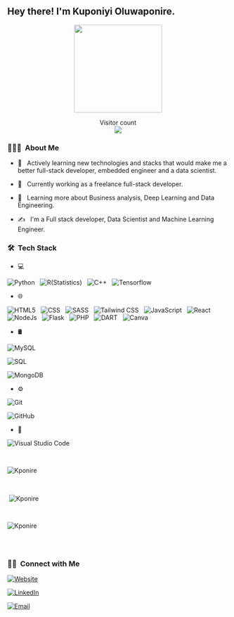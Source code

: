<h2> Hey there! I'm Kuponiyi Oluwaponire.</h2>

<p align="center">

<img src="https://images.app.goo.gl/YtT1os8naL6G7W7a9" height="200"/>
</p>
<p align="center"> 
  Visitor count<br>
  <img src="https://profile-counter.glitch.me/Kponire/count.svg" />
</p>


<h3> 👨🏻‍💻 &nbsp;About Me </h3>



- 🤔 &nbsp; Actively learning new technologies and stacks that would make me a better full-stack developer, embedded engineer and a data scientist.


- 💼 &nbsp; Currently working as a freelance full-stack developer.


- 🌱 &nbsp; Learning more about Business analysis, Deep Learning and Data Engineering.

- ✍️ &nbsp; I'm a Full stack developer, Data Scientist and Machine Learning Engineer.

<h3> 🛠 &nbsp;Tech Stack</h3>

- 💻 &nbsp;

 
![Python](https://img.shields.io/badge/Python-3776AB?style=for-the-badge&logo=python&logoColor=white)
&nbsp; ![R(Statistics)](https://img.shields.io/badge/R-276DC3?style=for-the-badge&logo=r&logoColor=white)
&nbsp; ![C++](https://img.shields.io/badge/-C++-333333?style=flat&logo=C%2B%2B&logoColor=00599C)
&nbsp; ![Tensorflow](https://img.shields.io/badge/TensorFlow-FF6F00?style=for-the-badge&logo=tensorflow&logoColor=white)

- 🌐 &nbsp;

![HTML5](https://img.shields.io/badge/-HTML5-333333?style=flat&logo=HTML5)
&nbsp; ![CSS](https://img.shields.io/badge/-CSS-333333?style=flat&logo=CSS3&logoColor=1572B6)
&nbsp; ![SASS](https://img.shields.io/badge/Sass-CC6699?style=for-the-badge&logo=sass&logoColor=white)
&nbsp; ![Tailwind CSS](https://img.shields.io/badge/Tailwind_CSS-38B2AC?style=for-the-badge&logo=tailwind-css&logoColor=white)
&nbsp; ![JavaScript](https://img.shields.io/badge/JavaScript-F7DF1E?style=for-the-badge&logo=javascript&logoColor=black)
&nbsp; ![React](https://img.shields.io/badge/React-20232A?style=for-the-badge&logo=react&logoColor=61DAFB)
&nbsp; ![NodeJs](https://img.shields.io/badge/Node.js-43853D?style=for-the-badge&logo=node.js&logoColor=white)
&nbsp; ![Flask](https://img.shields.io/badge/Flask-000000?style=for-the-badge&logo=flask&logoColor=white)
&nbsp; ![PHP](https://img.shields.io/badge/PHP-777BB4?style=for-the-badge&logo=php&logoColor=white)
&nbsp; ![DART](https://img.shields.io/badge/Dart-0175C2?style=for-the-badge&logo=dart&logoColor=white)
&nbsp; ![Canva](https://img.shields.io/badge/Canva-%2300C4CC.svg?&style=for-the-badge&logo=Canva&logoColor=white)

- 🛢 &nbsp;

![MySQL](https://img.shields.io/badge/MySQL-00000F?style=for-the-badge&logo=mysql&logoColor=white)

![SQL](https://img.shields.io/badge/SQLite-07405E?style=for-the-badge&logo=sqlite&logoColor=white)

![MongoDB](https://img.shields.io/badge/MongoDB-4EA94B?style=for-the-badge&logo=mongodb&logoColor=white)

- ⚙️ &nbsp;

![Git](https://img.shields.io/badge/-Git-333333?style=flat&logo=git)

![GitHub](https://img.shields.io/badge/-GitHub-333333?style=flat&logo=github)

- 🔧 &nbsp;

![Visual Studio Code](https://img.shields.io/badge/-Visual%20Studio%20Code-333333?style=flat&logo=visual-studio-code&logoColor=007ACC)

  

<br/>



<p><img align="center"
 src="https://github-readme-stats.vercel.app/api/top-langs?username=Kponire&show_icons=true&locale=en&bg_color=0d1117&text_color=ffffff&layout=compact"
alt="Kponire" bg_color=#808080/></p>



<br>

<p>&nbsp;<img align="center" src="https://github-readme-stats.vercel.app/api?username=Kponire&show_icons=true&locale=en&bg_color=0d1117&text_color=ffffff&repo=convoychat"
alt="Kponire" /></p>
<br>

<p><img align="center" src="https://github-readme-streak-stats.herokuapp.com/?user=Kponire&theme=dark&background=0d1117&date_format=M%20j%5B%2C%20Y%5D" alt="Kponire" /></p>
    
<p align="left"> <a href="https://twitter.com/PonireKuponiyi?s=09" target="blank"><img  src="https://img.shields.io/twitter/follow/?logo=twitter&style=for-the-badge" alt="" /></a> </p>
<br/>
<h3> 🤝🏻 &nbsp;Connect with Me </h3>

<p align="center">
  
<a href="https://Kponire.github.io/"><img alt="Website" src="https://img.shields.io/badge/Website-blue?style=flat-square&logo=google-chrome"></a>

<a href="https://www.linkedin.com/in/kuponiyi-oluwaponire-54a265249"><img alt="LinkedIn" src="https://img.shields.io/badge/LinkedIn-blue?style=flat-square&logo=linkedin"></a>


<a href="kponire@gmail.com@gmail.com"><img alt="Email" src="https://img.shields.io/badge/Gmail-D14836?style=for-the-badge&logo=gmail&logoColor=white"></a>

</p>
